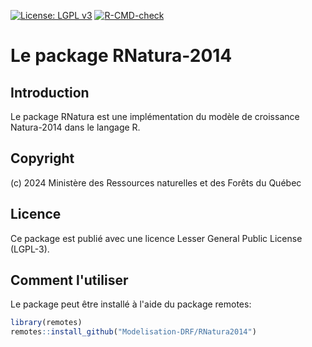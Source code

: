[![License: LGPL v3](https://img.shields.io/badge/License-LGPL%20v3-blue.svg)](https://www.gnu.org/licenses/lgpl-3.0) [![R-CMD-check](https://github.com/Modelisation-DRF/RNatura2014/actions/workflows/R-CMD-check.yaml/badge.svg)](https://github.com/Modelisation-DRF/RNatura2014/actions/workflows/R-CMD-check.yaml)

Le package RNatura-2014
=======================

## Introduction

Le package RNatura est une implémentation du modèle de croissance Natura-2014 dans le langage R.

## Copyright 

(c) 2024 Ministère des Ressources naturelles et des Forêts du Québec  

## Licence

Ce package est publié avec une licence Lesser General Public License (LGPL-3). 

## Comment l'utiliser

Le package peut être installé à l'aide du package remotes:

~~~R
library(remotes)
remotes::install_github("Modelisation-DRF/RNatura2014")
~~~


